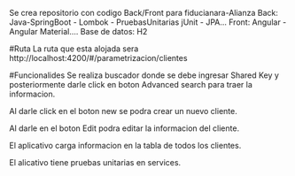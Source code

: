 Se crea repositorio con codigo Back/Front para fiducianara-Alianza
Back: Java-SpringBoot - Lombok - PruebasUnitarias jUnit - JPA...
Front: Angular - Angular Material....
Base de datos: H2

#Ruta
La ruta que esta alojada sera
http://localhost:4200/#/parametrizacion/clientes

#Funcionalides
Se realiza buscador donde se debe ingresar Shared Key y posteriormente
darle click en boton Advanced search para traer la informacion.

Al darle click en el boton new se podra crear un nuevo cliente.

Al darle en el boton Edit podra editar la informacion del cliente.

El aplicativo carga informacion en la tabla de todos los clientes.

El alicativo tiene pruebas unitarias en services.

